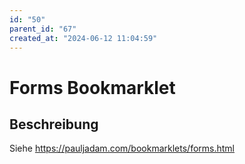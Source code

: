 ```yaml
---
id: "50"
parent_id: "67"
created_at: "2024-06-12 11:04:59"
---
```


# Forms Bookmarklet

## Beschreibung

Siehe <https://pauljadam.com/bookmarklets/forms.html>